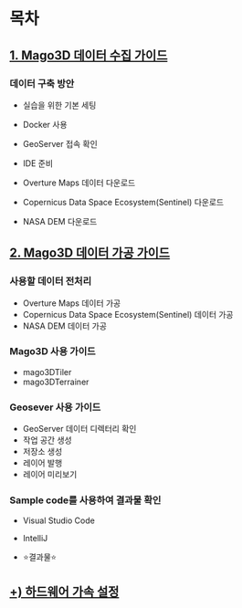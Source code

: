 # 목차

## [1. Mago3D 데이터 수집 가이드](guides/korean/1_Resource_Guide_Ko.md)

### 데이터 구축 방안

- 실습을 위한 기본 세팅
- Docker 사용
- GeoServer 접속 확인
- IDE 준비

- Overture Maps 데이터 다운로드
- Copernicus Data Space Ecosystem(Sentinel) 다운로드
- NASA DEM 다운로드
  
## [2. Mago3D 데이터 가공 가이드](guides/korean/2_Processing_Guide_Ko.md)

### 사용할 데이터 전처리

- Overture Maps 데이터 가공
- Copernicus Data Space Ecosystem(Sentinel) 데이터 가공
- NASA DEM 데이터 가공

### Mago3D 사용 가이드

- mago3DTiler
- mago3DTerrainer

### Geosever 사용 가이드

- GeoServer 데이터 디렉터리 확인
- 작업 공간 생성
- 저장소 생성
- 레이어 발행
- 레이어 미리보기

### Sample code를 사용하여 결과물 확인

- Visual Studio Code
- IntelliJ

- ⭐결과물⭐

## [+) 하드웨어 가속 설정](guides/korean/Hardware_Acceleration_Ko.md)
